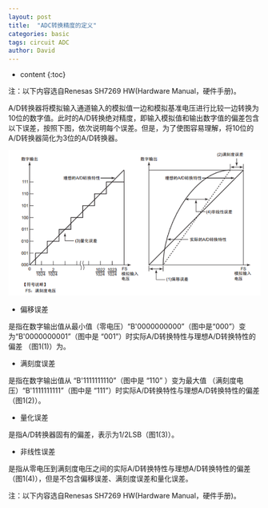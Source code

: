 ```yaml
---
layout: post
title:  "ADC转换精度的定义"
categories: basic
tags: circuit ADC
author: David
---
```


* content
{:toc}

注：以下内容选自Renesas SH7269 HW(Hardware Manual，硬件手册)。

A/D转换器将模拟输入通道输入的模拟值一边和模拟基准电压进行比较一边转换为10位的数字值。此时的A/D转换绝对精度，即输入模拟值和输出数字值的偏差包含以下误差，按照下图，依次说明每个误差。但是，为了使图容易理解，将10位的A/D转换器简化为3位的A/D转换器。

![ADC 转换精度](https://github.com/titron/titron.github.io/raw/master/img/2019-10-16-ADC_precision.png)  

* 偏移误差

是指在数字输出值从最小值（零电压）“B'0000000000”（图中是“000”）变为“B'0000000001”（图中是 “001”）时实际A/D转换特性与理想A/D转换特性的偏差 （图1(1)）为。

* 满刻度误差

是指在数字输出值从 “B'1111111110”（图中是 “110” ）变为最大值 （满刻度电压）“B'1111111111”（图中是 “111”）时实际A/D转换特性与理想A/D转换特性的偏差 （图1(2)）。

* 量化误差

是指A/D转换器固有的偏差，表示为1/2LSB（图1(3)）。

* 非线性误差

是指从零电压到满刻度电压之间的实际A/D转换特性与理想A/D转换特性的偏差 （图1(4)），但是不包含偏移误差、满刻度误差和量化误差。

注：以下内容选自Renesas SH7269 HW(Hardware Manual，硬件手册)。



